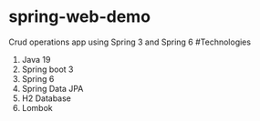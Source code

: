# spring-web-demo
Crud operations app using Spring 3 and Spring 6
#Technologies 
1. Java 19
2. Spring boot 3
3. Spring 6
4. Spring Data JPA 
5. H2 Database
6. Lombok 
